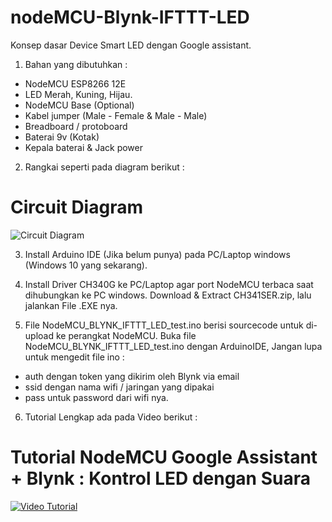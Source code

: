 # nodeMCU-Blynk-IFTTT-LED
Konsep dasar Device Smart LED dengan Google assistant.

1. Bahan yang dibutuhkan :
- NodeMCU ESP8266 12E
- LED Merah, Kuning, Hijau.
- NodeMCU Base (Optional)
- Kabel jumper (Male - Female & Male - Male)
- Breadboard / protoboard
- Baterai 9v (Kotak)
- Kepala baterai & Jack power

2. Rangkai seperti pada diagram berikut :

# Circuit Diagram

![Circuit Diagram](https://github.com/idejongkok/nodeMCU-Blynk-IFTTT-LED/blob/master/NodeMCU_LED_BLYNK_IFTTT.PNG)

3. Install Arduino IDE (Jika belum punya) pada PC/Laptop windows (Windows 10 yang sekarang).

4. Install Driver CH340G ke PC/Laptop agar port NodeMCU terbaca saat dihubungkan ke PC windows. Download & Extract CH341SER.zip, lalu jalankan File .EXE nya.

5. File NodeMCU_BLYNK_IFTTT_LED_test.ino berisi sourcecode untuk di-upload ke perangkat NodeMCU.
Buka file NodeMCU_BLYNK_IFTTT_LED_test.ino dengan ArduinoIDE, Jangan lupa untuk mengedit file ino :
- auth dengan token yang dikirim oleh Blynk via email
- ssid dengan nama wifi / jaringan yang dipakai
- pass untuk password dari wifi nya.

6. Tutorial Lengkap ada pada Video berikut :

# Tutorial NodeMCU Google Assistant + Blynk : Kontrol LED dengan Suara
[![Video Tutorial](https://img.youtube.com/vi/yTkODtOfwqI/0.jpg)](https://www.youtube.com/watch?v=yTkODtOfwqI)

